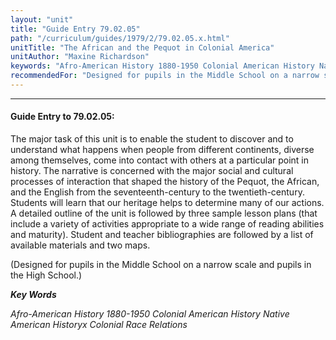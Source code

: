 ```yaml
---
layout: "unit"
title: "Guide Entry 79.02.05"
path: "/curriculum/guides/1979/2/79.02.05.x.html"
unitTitle: "The African and the Pequot in Colonial America"
unitAuthor: "Maxine Richardson"
keywords: "Afro-American History 1880-1950 Colonial American History Native American Historyx Colonial Race Relations"
recommendedFor: "Designed for pupils in the Middle School on a narrow scale and pupils in the High School."
---
```

<body>
<hr/>
<h4>
Guide Entry to 79.02.05:
</h4>
The major task of this unit is to enable the student to discover and to understand what happens when people from different continents, diverse among themselves, come into contact with others at a particular point in history.  The narrative is concerned with the major social and cultural processes of interaction that shaped the history of the Pequot, the African, and the English from the seventeenth-century to the twentieth-century.  Students will learn that our heritage helps to determine many of our actions.  A detailed outline of the unit is followed by three sample lesson plans (that include a variety of activities appropriate to a wide range of reading abilities and maturity).  Student and teacher bibliographies are followed by a list of available materials and two maps.
<p>
(Designed for pupils in the Middle School on a narrow scale and pupils in the High School.)
</p>
<p>
<b>
<i>
Key Words
</i>
</b>
<br/>
</p>
<p>
<i>
Afro-American History 1880-1950 Colonial American History Native American Historyx Colonial Race Relations
</i>
</p>
</body>